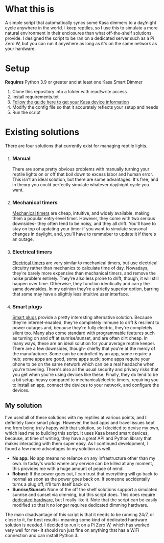 # What this is
A simple script that automatically syncs some Kasa dimmers to a day/night cycle anywhere in the world. I keep reptiles, so I use this to simulate a more natural environment in their enclosures than what off-the-shelf solutions provide. I designed the script to be ran on a dedicated server such as a Pi Zero W, but you can run it anywhere as long as it's on the same network as your hardware.

# Setup
**Requires** Python 3.9 or greater and at least one Kasa Smart Dimmer
1. Clone this repository into a folder with read/write access
2. Install requirements.txt
3. [Follow the guide here to get your Kasa device information](https://python-kasa.readthedocs.io/en/latest/)
4. Modify the config file so that it accurately reflects your setup and needs
5. Run the script

# Existing solutions
There are four solutions that currently exist for managing reptile lights.
1. ### Manual

   There are some pretty obvious problems with manually turning your reptile lights on or off that boil down to excess labor and human error. This isn't an ideal solution, but there are some advantages. It's free, and in theory you could perfectly simulate whatever day/night cycle you want.
2. ### Mechanical timers

   [Mechanical timers](https://www.amazon.com/GE-Mechanical-Intervals-Decorations-46211/dp/B07YQKNC4D/ref=sr_1_5?keywords=mechanical+outlet+timer&qid=1695593724&sr=8-5) are cheap, intuitive, and widely available, making them a popular entry-level timer. However, they come with two serious downsides- they often tend to be noisy, and they all drift. You'll have to stay on top of updating your timer if you want to simulate seasonal changes in daylight, and, you'll have to remmeber to update it if there's an outage.
3. ### Electrical timers

   [Electrical timers](https://www.amazon.com/Fosmon-Programmable-Seasonal-Portable-Aquarium/dp/B07HCQKRRY/ref=sr_1_6?keywords=outlet%2Btimer&qid=1695594132&sr=8-6&th=1) are very similar to mechanical timers, but use electrical circuitry rather than mechanics to calculate time of day. Nowadays, they're barely more expensive than mechanical timers, and remove the noise problem entirely. They're also less prone to drift, though, it will still happen over time. Otherwise, they function identically and carry the same downsides. In my opinion they're a strictly superior option, barring that some may have a slightly less intuitive user interface.
4. ### Smart plugs

   [Smart plugs](https://www.amazon.com/BN-LINK-Monitoring-Function-Compatible-Assistant/dp/B07CVPKD8Z/ref=sxin_14_pa_sp_search_thematic_sspa?content-id=amzn1.sym.1c86ab1a-a73c-4131-85f1-15bd92ae152d%3Aamzn1.sym.1c86ab1a-a73c-4131-85f1-15bd92ae152d&cv_ct_cx=outlet+timer&keywords=outlet+timer&pd_rd_i=B07CVPKD8Z&pd_rd_r=e67b4845-b45c-4157-b841-5e58270cb774&pd_rd_w=UkVWU&pd_rd_wg=v4H3c&pf_rd_p=1c86ab1a-a73c-4131-85f1-15bd92ae152d&pf_rd_r=YZVE1NQHJJXHBENVCX92&qid=1695594132&sbo=RZvfv%2F%2FHxDF%2BO5021pAnSA%3D%3D&sr=1-2-364cf978-ce2a-480a-9bb0-bdb96faa0f61-spons&sp_csd=d2lkZ2V0TmFtZT1zcF9zZWFyY2hfdGhlbWF0aWM&psc=1) provide a pretty interesting alternative solution. Because they're internet-enabled, they're completely immune to drift & resilient to power outages and, because they're fully electric, they're completely silent too. Many also come standard with programmable features such as turning on and off at sunrise/sunset, and are often dirt cheap. In many ways, these are an ideal solution for your average reptile keeper. There are a few downsides, though- chiefly that you're at the mercy of the manufacturer. Some can be controlled by an app, some require a hub; some apps are good, some apps suck; some apps require your phone to be on the same network which can be a real headache when you're traveling. There's also all the usual security and privacy risks that you get when you're using devices like these. Finally, they do tend to be a bit setup-heavy compared to mechanical/electric timers, requiring you to install an app, connect the devices to your network, and configure the devices.

## My solution
I've used all of these solutions with my reptiles at various points, and I definitely favor smart plugs. However, the bad apps and travel issues kept me from being truly happy with that solution, so I decided to devise my own, which lead me to building this script. It uses Kasa brand smart devices, because, at time of writing, they have a great API and Python library that makes interacting with them super easy. As I continued development, I found a few more advantages to my solution as well.
* **No app:** No app means no reliance on any infrastructure other than my own. In today's world where any service can be killed at any moment, this provides me with a huge amount of peace of mind.
* **Robust:** If the power goes out, I can trust that everything will go back to normal as soon as the power goes back on. If someone accidentally turns a plug off, it'll turn itself back on.
* **Sunrise/Sunset:** None of the off the shelf solutions support a simulated sunrise and sunset via dimming, but this script does. This does require [dedicated hardware](https://www.amazon.com/smart-outdoor-dimmer-plug-kasa/dp/B09DT173R1), but I really like it. Note that the script can be easily modified so that it no longer requires dedicated dimming hardware.

The main disadvantage of this script is that it needs to be running 24/7, or close to it, for best results- meaning some kind of dedicated hardware solution is needed. I decided to run it on a Pi Zero W, which has worked very well for me- it should run just fine on anything that has a WiFi connection and can install Python 3.
